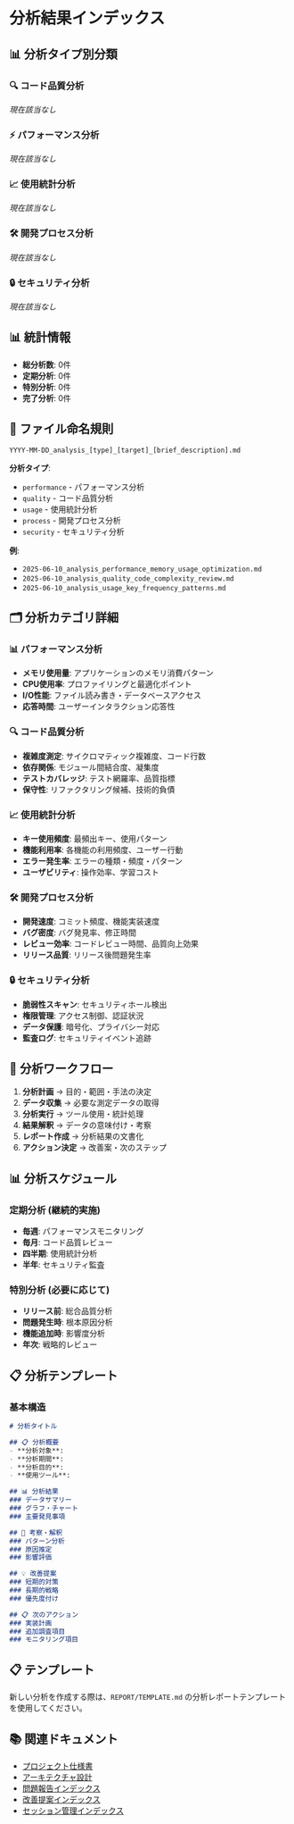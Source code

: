 # 分析結果インデックス

## 📊 分析タイプ別分類

### 🔍 コード品質分析
*現在該当なし*

### ⚡ パフォーマンス分析
*現在該当なし*

### 📈 使用統計分析
*現在該当なし*

### 🛠️ 開発プロセス分析
*現在該当なし*

### 🔒 セキュリティ分析
*現在該当なし*

## 📊 統計情報

- **総分析数**: 0件
- **定期分析**: 0件
- **特別分析**: 0件
- **完了分析**: 0件

## 📝 ファイル命名規則

```
YYYY-MM-DD_analysis_[type]_[target]_[brief_description].md
```

**分析タイプ**:
- `performance` - パフォーマンス分析
- `quality` - コード品質分析
- `usage` - 使用統計分析
- `process` - 開発プロセス分析
- `security` - セキュリティ分析

**例**:
- `2025-06-10_analysis_performance_memory_usage_optimization.md`
- `2025-06-10_analysis_quality_code_complexity_review.md`
- `2025-06-10_analysis_usage_key_frequency_patterns.md`

## 🗂️ 分析カテゴリ詳細

### 📊 パフォーマンス分析
- **メモリ使用量**: アプリケーションのメモリ消費パターン
- **CPU使用率**: プロファイリングと最適化ポイント
- **I/O性能**: ファイル読み書き・データベースアクセス
- **応答時間**: ユーザーインタラクション応答性

### 🔍 コード品質分析
- **複雑度測定**: サイクロマティック複雑度、コード行数
- **依存関係**: モジュール間結合度、凝集度
- **テストカバレッジ**: テスト網羅率、品質指標
- **保守性**: リファクタリング候補、技術的負債

### 📈 使用統計分析
- **キー使用頻度**: 最頻出キー、使用パターン
- **機能利用率**: 各機能の利用頻度、ユーザー行動
- **エラー発生率**: エラーの種類・頻度・パターン
- **ユーザビリティ**: 操作効率、学習コスト

### 🛠️ 開発プロセス分析
- **開発速度**: コミット頻度、機能実装速度
- **バグ密度**: バグ発見率、修正時間
- **レビュー効率**: コードレビュー時間、品質向上効果
- **リリース品質**: リリース後問題発生率

### 🔒 セキュリティ分析
- **脆弱性スキャン**: セキュリティホール検出
- **権限管理**: アクセス制御、認証状況
- **データ保護**: 暗号化、プライバシー対応
- **監査ログ**: セキュリティイベント追跡

## 🔄 分析ワークフロー

1. **分析計画** → 目的・範囲・手法の決定
2. **データ収集** → 必要な測定データの取得
3. **分析実行** → ツール使用・統計処理
4. **結果解釈** → データの意味付け・考察
5. **レポート作成** → 分析結果の文書化
6. **アクション決定** → 改善案・次のステップ

## 📊 分析スケジュール

### 定期分析 (継続的実施)
- **毎週**: パフォーマンスモニタリング
- **毎月**: コード品質レビュー
- **四半期**: 使用統計分析
- **半年**: セキュリティ監査

### 特別分析 (必要に応じて)
- **リリース前**: 総合品質分析
- **問題発生時**: 根本原因分析
- **機能追加時**: 影響度分析
- **年次**: 戦略的レビュー

## 📋 分析テンプレート

### 基本構造
```markdown
# 分析タイトル

## 📋 分析概要
- **分析対象**:
- **分析期間**:
- **分析目的**:
- **使用ツール**:

## 📊 分析結果
### データサマリー
### グラフ・チャート
### 主要発見事項

## 🤔 考察・解釈
### パターン分析
### 原因推定
### 影響評価

## 💡 改善提案
### 短期的対策
### 長期的戦略
### 優先度付け

## 📋 次のアクション
### 実装計画
### 追加調査項目
### モニタリング項目
```

## 📋 テンプレート

新しい分析を作成する際は、`REPORT/TEMPLATE.md` の分析レポートテンプレートを使用してください。

## 📚 関連ドキュメント

- [プロジェクト仕様書](../../doc/SPECIFICATIONS.md)
- [アーキテクチャ設計](../../doc/ARCHITECTURE.md)
- [問題報告インデックス](../issues/ISSUES_INDEX.md)
- [改善提案インデックス](../improvements/IMPROVEMENTS_INDEX.md)
- [セッション管理インデックス](../logs/SESSION_INDEX.md)
